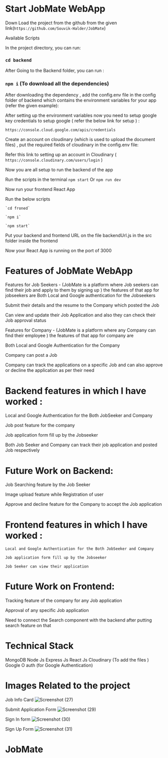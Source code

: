 
 # Start JobMate WebApp

Down Load the project from the github from the given link(`https://github.com/Souvik-Halder/JobMate`)

 Available Scripts

In the project directory, you can run:

### `cd backend`

 After Going to the Backend folder, you can run :

### `npm i` (To download all the dependencies)

 After downloading the dependency , add the config.env file in the config folder of backend which contains the environment variables for your app (refer the given example):

After setting up the environment variables now you need to setup google key credentials to setup google ( refer the below link for setup )  :

 `https://console.cloud.google.com/apis/credentials`

Create an account on cloudinary (which is used to upload the document files) , put the required fields of cloudinary in the config.env file:

 Refer this link to setting up an account in Cloudinary ( `https://console.cloudinary.com/users/login` )

 Now you are all setup to run the backend of the app

 Run the scripts in the terminal `npm start` Or `npm run dev`
 
 Now run your frontend React App
 
 Run the below scripts
 
    `cd froned`
    
    `npm i`
    
    `npm start`

Put your backend and frontend URL on the file backendUrl.js in the src folder inside the frontend
    
Now your React App is running on the port of 3000


# Features of JobMate WebApp

 Features for Job Seekers - (JobMate is a platform where Job seekers can find their job and apply to them by signing up ) the features of that app for jobseekers are
  Both Local and Google authentication for the Jobseekers
 
  Submit their details and the resume to the Company which posted the Job
 
  Can view and update their Job Application and also they can check their Job approval status
 
 Features for Company - (JobMate is a platform where any Company can find their employee ) the features of that app for company are

   Both Local and Google Authentication for the Company
  
   Company can post a Job 
  
   Company can track the applications on a specific Job and can also approve or decline the application as per their need


# Backend features in which I have worked :

   Local and Google Authentication for the Both JobSeeker and Company
  
   Job post feature for the company
  
   Job application form fill up by the Jobseeker
  
   Both Job Seeker and Company can track their job application and posted Job respectively
  
# Future Work on Backend:

   Job Searching feature by the Job Seeker
  
   Image upload feature while Registration of user
  
   Approve and decline feature for the Company to accept the Job application
  
# Frontend features in which I have worked :

    Local and Google Authentication for the Both JobSeeker and Company
   
    Job application form fill up by the Jobseeker
   
    Job Seeker can view their application

# Future Work on Frontend:

   Tracking feature of the company for any Job application
  
   Approval of any specific Job application
  
   Need to connect the Search component with the backend after putting search feature on that 

# Technical Stack

   MongoDB
   Node Js
   Express Js
   React Js
   Cloudinary (To add the files )
   Google O auth (for Google Authentication)
   
 # Images Related to the project
  
   Job Info Card
   ![Screenshot (27)](https://user-images.githubusercontent.com/83994461/236624982-9a7c46ca-833d-483b-acac-dd99f4c801dd.png)
   
   Submit Application Form
   ![Screenshot (29)](https://user-images.githubusercontent.com/83994461/236625052-79f1c333-744c-42d6-9277-bfc4cb7d4e22.png)
   
   Sign In form 
   ![Screenshot (30)](https://user-images.githubusercontent.com/83994461/236625111-da2b66bc-4eca-48e6-b0e2-6ca0991751dc.png)

   Sign Up Form 
   ![Screenshot (31)](https://user-images.githubusercontent.com/83994461/236625159-d5d62357-ee8b-4d8b-9015-dce45f91cba5.png)




# JobMate
